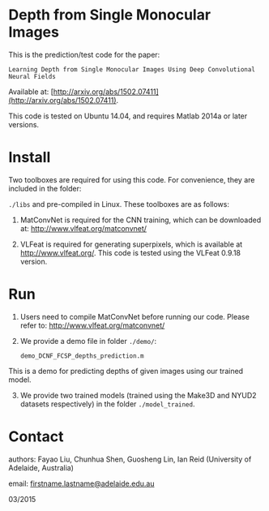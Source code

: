 # Depth from Single Monocular Images 

This is the prediction/test code for the paper: 

`Learning Depth from Single Monocular Images Using Deep Convolutional Neural Fields`

Available at: [http://arxiv.org/abs/1502.07411](http://arxiv.org/abs/1502.07411).

This code is tested on Ubuntu 14.04, and requires Matlab 2014a or later versions.



# Install

Two toolboxes are required for using this code. For convenience, they are included in the folder: 

`./libs` and pre-compiled in Linux. These toolboxes are as follows:

1. MatConvNet is required for the CNN training, which can be downloaded at: http://www.vlfeat.org/matconvnet/

2. VLFeat is required for generating superpixels, which is available at http://www.vlfeat.org/.
This code is tested using the VLFeat 0.9.18 version.



# Run 

1. Users need to compile MatConvNet before running our code. 
Please refer to: http://www.vlfeat.org/matconvnet/

2. We provide a demo file in folder `./demo/`: 
 
     `demo_DCNF_FCSP_depths_prediction.m`

This is a demo for predicting depths of given images using our trained model. 

3. We provide two trained models (trained using the Make3D and NYUD2 datasets respectively) in the folder `./model_trained`. 




# Contact

authors: Fayao Liu, Chunhua Shen, Guosheng Lin, Ian Reid (University of Adelaide, Australia)

email: firstname.lastname@adelaide.edu.au

03/2015
